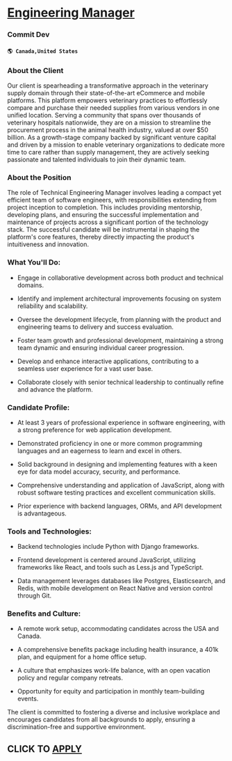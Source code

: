 # [Engineering Manager](https://www.remotewlb.com/apply/engineering-manager-86768)  
### Commit Dev  
#### `🌎 Canada,United States`  

### About the Client

Our client is spearheading a transformative approach in the veterinary supply domain through their state-of-the-art eCommerce and mobile platforms. This platform empowers veterinary practices to effortlessly compare and purchase their needed supplies from various vendors in one unified location. Serving a community that spans over thousands of veterinary hospitals nationwide, they are on a mission to streamline the procurement process in the animal health industry, valued at over $50 billion. As a growth-stage company backed by significant venture capital and driven by a mission to enable veterinary organizations to dedicate more time to care rather than supply management, they are actively seeking passionate and talented individuals to join their dynamic team.

### About the Position

The role of Technical Engineering Manager involves leading a compact yet efficient team of software engineers, with responsibilities extending from project inception to completion. This includes providing mentorship, developing plans, and ensuring the successful implementation and maintenance of projects across a significant portion of the technology stack. The successful candidate will be instrumental in shaping the platform's core features, thereby directly impacting the product's intuitiveness and innovation.

### What You'll Do:

  * Engage in collaborative development across both product and technical domains.

  * Identify and implement architectural improvements focusing on system reliability and scalability.

  * Oversee the development lifecycle, from planning with the product and engineering teams to delivery and success evaluation.

  * Foster team growth and professional development, maintaining a strong team dynamic and ensuring individual career progression.

  * Develop and enhance interactive applications, contributing to a seamless user experience for a vast user base.

  * Collaborate closely with senior technical leadership to continually refine and advance the platform.

### Candidate Profile:

  * At least 3 years of professional experience in software engineering, with a strong preference for web application development.

  * Demonstrated proficiency in one or more common programming languages and an eagerness to learn and excel in others.

  * Solid background in designing and implementing features with a keen eye for data model accuracy, security, and performance.

  * Comprehensive understanding and application of JavaScript, along with robust software testing practices and excellent communication skills.

  * Prior experience with backend languages, ORMs, and API development is advantageous.

### Tools and Technologies:

  * Backend technologies include Python with Django frameworks.

  * Frontend development is centered around JavaScript, utilizing frameworks like React, and tools such as Less.js and TypeScript.

  * Data management leverages databases like Postgres, Elasticsearch, and Redis, with mobile development on React Native and version control through Git.

### Benefits and Culture:

  * A remote work setup, accommodating candidates across the USA and Canada.

  * A comprehensive benefits package including health insurance, a 401k plan, and equipment for a home office setup.

  * A culture that emphasizes work-life balance, with an open vacation policy and regular company retreats.

  * Opportunity for equity and participation in monthly team-building events.

The client is committed to fostering a diverse and inclusive workplace and encourages candidates from all backgrounds to apply, ensuring a discrimination-free and supportive environment.

  
## CLICK TO [APPLY](https://www.remotewlb.com/apply/engineering-manager-86768)

